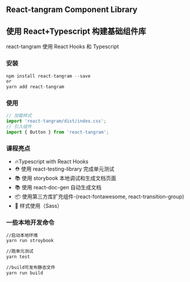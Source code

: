 ## React-tangram Component Library

## 使用 React+Typescript 构建基础组件库

react-tangram 使用 React Hooks 和 Typescript

### 安装

```javascript
npm install react-tangram --save
or
yarn add react-tangram
```

### 使用

```javascript
// 加载样式
import 'react-tangram/dist/index.css';
// 引入组件
import { Button } from 'react-tangram';
```

### 课程亮点

- 🔥Typescript with React Hooks
- ⛑️ 使用 react-testing-library 完成单元测试
- 📚 使用 storybook 本地调试和生成文档页面
- 📚 使用 react-doc-gen 自动生成文档
- 📦 使用第三方库扩充组件-(react-fontawesome, react-transition-group)
- 🌹 样式使用（Sass）

### 一些本地开发命令

```bash
//启动本地环境
yarn run stroybook

//跑单元测试
yarn test

//build可发布静态文件
yarn run build
```
